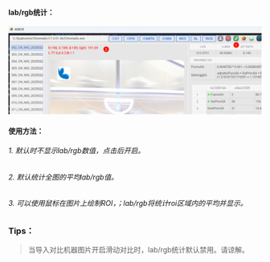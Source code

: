 #### lab/rgb统计：
![lab/rgb统计](../../assets/lab.png)
#### 使用方法：
###### 1. 默认时不显示lab/rgb数值，点击后开启。
###### 2. 默认统计全图的平均lab/rgb值。
###### 3. 可以使用鼠标在图片上绘制ROI，；lab/rgb将统计roi区域内的平均并显示。
### Tips：
> 当导入对比机器图片开启滑动对比时，lab/rgb统计默认禁用。请谅解。